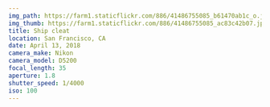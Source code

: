 ```yaml
---
img_path: https://farm1.staticflickr.com/886/41486755085_b61470ab1c_o.jpg
img_thumb: https://farm1.staticflickr.com/886/41486755085_ac83c42b07.jpg
title: Ship cleat
location: San Francisco, CA
date: April 13, 2018
camera_make: Nikon
camera_model: D5200
focal_length: 35
aperture: 1.8
shutter_speed: 1/4000
iso: 100
---
```



